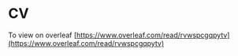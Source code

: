 # CV

To view on overleaf [https://www.overleaf.com/read/rvwspcgqpytv](https://www.overleaf.com/read/rvwspcgqpytv)
